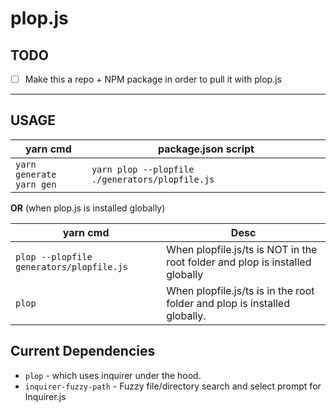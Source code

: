 # plop.js

## TODO

- [ ] Make this a repo + NPM package in order to pull it with plop.js

-----

## USAGE

|yarn cmd|package.json script|
|---|---|
|`yarn generate`<br />`yarn gen`|`yarn plop --plopfile ./generators/plopfile.js`|


**OR** (when plop.js is installed globally)

|yarn cmd|Desc|
|---|---|
|`plop --plopfile generators/plopfile.js`|When plopfile.js/ts is NOT in the root folder and plop is installed globally|
|`plop`|When plopfile.js/ts is in the root folder and plop is installed globally.|


## Current Dependencies

- `plop` - which uses inquirer under the hood.
- `inquirer-fuzzy-path` - Fuzzy file/directory search and select prompt for Inquirer.js
